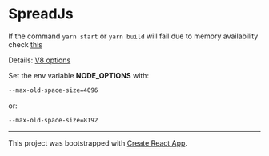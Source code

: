 # SpreadJs

If the command `yarn start` or `yarn build` will fail due to memory availability check [this](https://stackoverflow.com/questions/38558989/node-js-heap-out-of-memory#38560292)

Details: [V8 options](https://nodejs.org/docs/latest-v14.x/api/cli.html#cli_useful_v8_options)

Set the env variable **NODE_OPTIONS** with:

```sh
--max-old-space-size=4096
```

or:

```sh
--max-old-space-size=8192
```

---

This project was bootstrapped with [Create React App](https://github.com/facebook/create-react-app).
